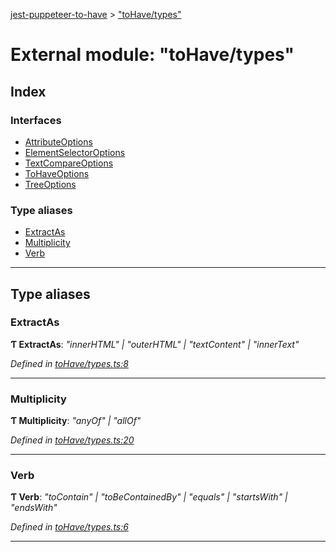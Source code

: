 [jest-puppeteer-to-have](../README.md) > ["toHave/types"](../modules/_tohave_types_.md)

# External module: "toHave/types"

## Index

### Interfaces

* [AttributeOptions](../interfaces/_tohave_types_.attributeoptions.md)
* [ElementSelectorOptions](../interfaces/_tohave_types_.elementselectoroptions.md)
* [TextCompareOptions](../interfaces/_tohave_types_.textcompareoptions.md)
* [ToHaveOptions](../interfaces/_tohave_types_.tohaveoptions.md)
* [TreeOptions](../interfaces/_tohave_types_.treeoptions.md)

### Type aliases

* [ExtractAs](_tohave_types_.md#extractas)
* [Multiplicity](_tohave_types_.md#multiplicity)
* [Verb](_tohave_types_.md#verb)

---

## Type aliases

<a id="extractas"></a>

###  ExtractAs

**Ƭ ExtractAs**: *"innerHTML" \| "outerHTML" \| "textContent" \| "innerText"*

*Defined in [toHave/types.ts:8](https://github.com/cancerberoSgx/jest-puppeteer-to-have/blob/77ec3b4/src/toHave/types.ts#L8)*

___
<a id="multiplicity"></a>

###  Multiplicity

**Ƭ Multiplicity**: *"anyOf" \| "allOf"*

*Defined in [toHave/types.ts:20](https://github.com/cancerberoSgx/jest-puppeteer-to-have/blob/77ec3b4/src/toHave/types.ts#L20)*

___
<a id="verb"></a>

###  Verb

**Ƭ Verb**: *"toContain" \| "toBeContainedBy" \| "equals" \| "startsWith" \| "endsWith"*

*Defined in [toHave/types.ts:6](https://github.com/cancerberoSgx/jest-puppeteer-to-have/blob/77ec3b4/src/toHave/types.ts#L6)*

___

